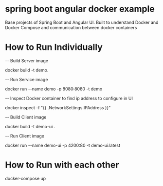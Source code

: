 
# spring boot angular docker example

Base projects of Spring Boot and Angular UI.
Built to understand Docker and Docker Compose and communication between docker containers


# How to Run Individually

-- Build Server image

docker build -t demo.

-- Run Service image

docker run --name demo -p 8080:8080 -t demo

-- Inspect Docker container to find ip address to configure in UI

docker inspect -f "{{ .NetworkSettings.IPAddress }}" <containerid>

-- Build Client image

docker build -t demo-ui .

-- Run Client image

docker run --name demo-ui -p 4200:80 -t demo-ui:latest


# How to Run with each other

docker-compose up

